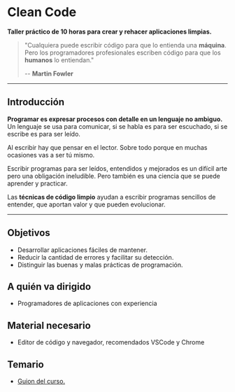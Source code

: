 # Clean Code

**Taller práctico de 10 horas para crear y rehacer aplicaciones limpias.**

> "Cualquiera puede escribir código para que lo entienda una **máquina**. Pero los programadores profesionales escriben código para que los **humanos** lo entiendan."
>
> -- **Martin Fowler**

---

## Introducción

**Programar es expresar procesos con detalle en un lenguaje no ambiguo.** Un lenguaje se usa para comunicar, si se habla es para ser escuchado, si se escribe es para ser leído.

Al escribir hay que pensar en el lector. Sobre todo porque en muchas ocasiones vas a ser tú mismo.

Escribir programas para ser leídos, entendidos y mejorados es un difícil arte pero una obligación ineludible. Pero también es una ciencia que se puede aprender y practicar.

Las **técnicas de código limpio** ayudan a escribir programas sencillos de entender, que aportan valor y que pueden evolucionar.

---

## Objetivos

- Desarrollar aplicaciones fáciles de mantener.
- Reducir la cantidad de errores y facilitar su detección.
- Distinguir las buenas y malas prácticas de programación.

## A quién va dirigido

- Programadores de aplicaciones con experiencia

## Material necesario

- Editor de código y navegador, recomendados VSCode y Chrome

## Temario

 - [Guion del curso.](https://atomicbuilders.github.io/clean-code/#1)